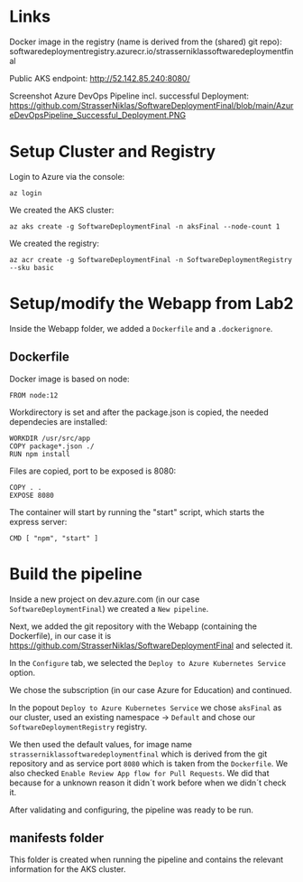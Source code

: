 
# Links

Docker image in the registry (name is derived from the (shared) git repo): softwaredeploymentregistry.azurecr.io/strasserniklassoftwaredeploymentfinal

Public AKS endpoint: http://52.142.85.240:8080/

Screenshot Azure DevOps Pipeline incl. successful Deployment: https://github.com/StrasserNiklas/SoftwareDeploymentFinal/blob/main/AzureDevOpsPipeline_Successful_Deployment.PNG

# Setup Cluster and Registry

Login to Azure via the console:

    az login

We created the AKS cluster:

    az aks create -g SoftwareDeploymentFinal -n aksFinal --node-count 1

We created the registry:

    az acr create -g SoftwareDeploymentFinal -n SoftwareDeploymentRegistry --sku basic

# Setup/modify the Webapp from Lab2

Inside the Webapp folder, we added a `Dockerfile` and a `.dockerignore`.

## Dockerfile

Docker image is based on node:

    FROM node:12

Workdirectory is set and after the package.json is copied, the needed dependecies are installed:

    WORKDIR /usr/src/app
    COPY package*.json ./
    RUN npm install

Files are copied, port to be exposed is 8080:

    COPY . .
    EXPOSE 8080

The container will start by running the "start" script, which starts the express server:

    CMD [ "npm", "start" ]

# Build the pipeline

Inside a new project on dev.azure.com (in our case `SoftwareDeploymentFinal`) we created a `New pipeline`.

Next, we added the git repository with the Webapp (containing the Dockerfile), in our case it is https://github.com/StrasserNiklas/SoftwareDeploymentFinal and selected it.

In the `Configure` tab, we selected the `Deploy to Azure Kubernetes Service` option.

We chose the subscription (in our case Azure for Education) and continued.

In the popout `Deploy to Azure Kubernetes Service` we chose `aksFinal` as our cluster, used an existing namespace -> `Default` and chose our `SoftwareDeploymentRegistry` registry.

We then used the default values, for image name `strasserniklassoftwaredeploymentfinal` which is derived from the git repository and as service port `8080` which is taken from the `Dockerfile`. We also checked `Enable Review App flow for Pull Requests`. We did that because for a unknown reason it didn´t work before when we didn´t check it.

After validating and configuring, the pipeline was ready to be run.

## manifests folder

This folder is created when running the pipeline and contains the relevant information for the AKS cluster.
